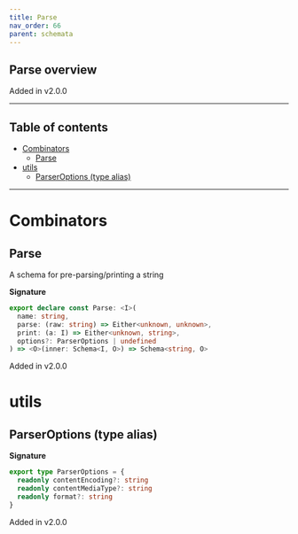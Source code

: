 ```yaml
---
title: Parse
nav_order: 66
parent: schemata
---
```


## Parse overview

Added in v2.0.0

---

<h2 class="text-delta">Table of contents</h2>

- [Combinators](#combinators)
  - [Parse](#parse)
- [utils](#utils)
  - [ParserOptions (type alias)](#parseroptions-type-alias)

---

# Combinators

## Parse

A schema for pre-parsing/printing a string

**Signature**

```ts
export declare const Parse: <I>(
  name: string,
  parse: (raw: string) => Either<unknown, unknown>,
  print: (a: I) => Either<unknown, string>,
  options?: ParserOptions | undefined
) => <O>(inner: Schema<I, O>) => Schema<string, O>
```

Added in v2.0.0

# utils

## ParserOptions (type alias)

**Signature**

```ts
export type ParserOptions = {
  readonly contentEncoding?: string
  readonly contentMediaType?: string
  readonly format?: string
}
```

Added in v2.0.0

